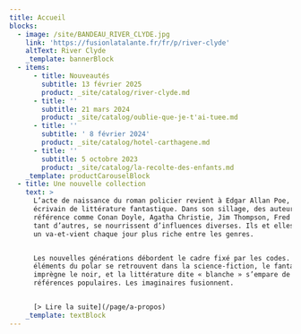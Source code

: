```yaml
---
title: Accueil
blocks:
  - image: /site/BANDEAU_RIVER_CLYDE.jpg
    link: 'https://fusionlatalante.fr/fr/p/river-clyde'
    altText: River Clyde
    _template: bannerBlock
  - items:
      - title: Nouveautés
        subtitle: 13 février 2025
        product: _site/catalog/river-clyde.md
      - title: ''
        subtitle: 21 mars 2024
        product: _site/catalog/oublie-que-je-t'ai-tuee.md
      - title: ''
        subtitle: ' 8 février 2024'
        product: _site/catalog/hotel-carthagene.md
      - title: ''
        subtitle: 5 octobre 2023
        product: _site/catalog/la-recolte-des-enfants.md
    _template: productCarouselBlock
  - title: Une nouvelle collection
    text: >
      L’acte de naissance du roman policier revient à Edgar Allan Poe, poète et
      écrivain de littérature fantastique. Dans son sillage, des auteurs de
      référence comme Conan Doyle, Agatha Christie, Jim Thompson, Fred Vargas et
      tant d’autres, se nourrissent d’influences diverses. Ils et elles ont créé
      un va-et-vient chaque jour plus riche entre les genres.


      Les nouvelles générations débordent le cadre fixé par les codes. Les
      éléments du polar se retrouvent dans la science-fiction, le fantastique
      imprègne le noir, et la littérature dite « blanche » s’empare de ces
      références populaires. Les imaginaires fusionnent.


      [> Lire la suite](/page/a-propos)
    _template: textBlock
---
```


